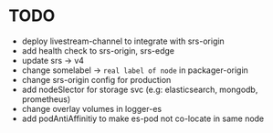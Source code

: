 # TODO
* deploy livestream-channel to integrate with srs-origin
* add health check to srs-origin, srs-edge
* update srs -> v4
* change somelabel -> `real label of node` in packager-origin
* change srs-origin config for production
* add nodeSlector for storage svc (e.g: elasticsearch, mongodb, prometheus)
* change overlay volumes in logger-es
* add podAntiAffinitiy to make es-pod not co-locate in same node